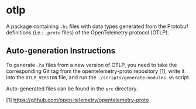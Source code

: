 # otlp
A package containing `.hs` files with data types generated from the Protobuf definitions (i.e.: `.proto` files) of the OpenTelemetry protocol (OTLP).

## Auto-generation Instructions
To generate `.hs` files from a new version of OTLP, you need to take the corresponding Git tag from the opentelemetry-proto repository [1], write it into the `OTLP_VERSION` file, and run the `./scripts/generate-modules.sh` script.

Auto-generated files can be found in the `src` directory.

[1] https://github.com/open-telemetry/opentelemetry-proto
